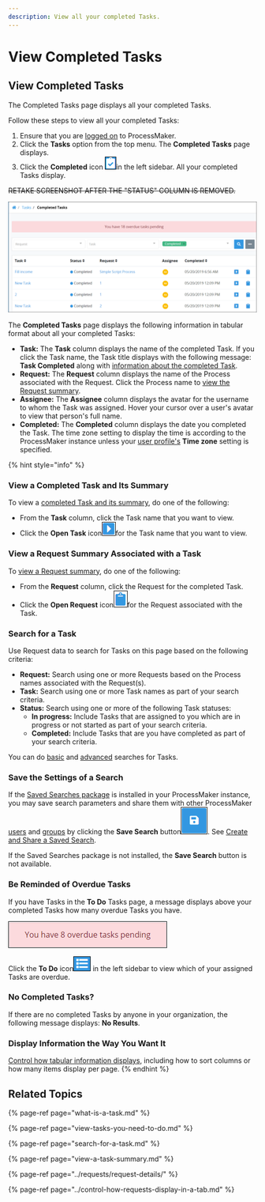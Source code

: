 ```yaml
---
description: View all your completed Tasks.
---
```


# View Completed Tasks

## View Completed Tasks

The Completed Tasks page displays all your completed Tasks.

Follow these steps to view all your completed Tasks:

1. Ensure that you are [logged on](../log-in.md#log-in) to ProcessMaker.
2. Click the **Tasks** option from the top menu. The **Completed Tasks** page displays.
3. Click the **Completed** icon ![](../../.gitbook/assets/completed-icon-request%20%281%29.png)in the left sidebar. All your completed Tasks display.

~~RETAKE SCREENSHOT AFTER THE "STATUS" COLUMN IS REMOVED.~~

![&quot;Completed Tasks&quot; page displays Tasks you have completed](../../.gitbook/assets/completed-tasks-tasks.png)

The **Completed Tasks** page displays the following information in tabular format about all your completed  Tasks:

* **Task:** The **Task** column displays the name of the completed Task. If you click the Task name, the Task title displays with the following message: **Task Completed** along with [information about the completed Task](view-completed-tasks.md#view-information-about-a-completed-task).
* **Request:** The **Request** column displays the name of the Process associated with the Request. Click the Process name to [view the Request summary](../requests/request-details/).
* **Assignee:** The **Assignee** column displays the avatar for the username to whom the Task was assigned. Hover your cursor over a user's avatar to view that person's full name.
* **Completed:** The **Completed** column displays the date you completed the Task. The time zone setting to display the time is according to the ProcessMaker instance unless your [user profile's](../profile-settings.md#change-your-profile-settings) **Time zone** setting is specified.

{% hint style="info" %}
### View a Completed Task and Its Summary

To view a [completed Task and its summary](view-a-task-summary.md#summary-for-a-completed-task), do one of the following:

* From the **Task** column, click the Task name that you want to view.
* Click the **Open Task** icon![](../../.gitbook/assets/open-request-icon-requests.png)for the Task name that you want to view.

### View a Request Summary Associated with a Task

To [view a Request summary](../requests/request-details/), do one of the following:

* From the **Request** column, click the Request for the completed Task.
* Click the **Open Request** icon![](../../.gitbook/assets/open-request-icon-assigned-tasks.png)for the Request associated with the Task.

### Search for a Task

Use Request data to search for Tasks on this page based on the following criteria:

* **Request:** Search using one or more Requests based on the Process names associated with the Request\(s\).
* **Task:** Search using one or more Task names as part of your search criteria.
* **Status:** Search using one or more of the following Task statuses:
  * **In progress:** Include Tasks that are assigned to you which are in progress or not started as part of your search criteria.
  * **Completed:** Include Tasks that are you have completed as part of your search criteria.

You can do [basic](search-for-a-task.md#basic-search-for-a-task) and [advanced](search-for-a-task.md#advanced-search-for-a-task) searches for Tasks.

### Save the Settings of a Search

If the [Saved Searches package](../../package-development-distribution/package-a-connector/saved-searches-package.md) is installed in your ProcessMaker instance, you may save search parameters and share them with other ProcessMaker [users](../../processmaker-administration/add-users/what-is-a-user.md) and [groups](../../processmaker-administration/assign-groups-to-users/what-is-a-group.md) by clicking the **Save Search** button![](../../.gitbook/assets/save-search-button-requests-tasks.png). See [Create and Share a Saved Search](../save-and-share-request-and-task-related-searches/create-and-share-a-saved-search.md).

If the Saved Searches package is not installed, the **Save Search** button is not available.

### Be Reminded of Overdue Tasks

If you have Tasks in the **To Do** Tasks page, a message displays above your completed Tasks how many overdue Tasks you have.  

![](../../.gitbook/assets/assigned-to-do-tasks-overdue-tasks.png)

Click the **To Do** icon![](../../.gitbook/assets/to-do-icon-tasks.png) in the left sidebar to view which of your assigned Tasks are overdue.

### No Completed Tasks?

If there are no completed Tasks by anyone in your organization, the following message displays: **No Results**.

### Display Information the Way You Want It

[Control how tabular information displays](../control-how-requests-display-in-a-tab.md), including how to sort columns or how many items display per page.
{% endhint %}

## Related Topics

{% page-ref page="what-is-a-task.md" %}

{% page-ref page="view-tasks-you-need-to-do.md" %}

{% page-ref page="search-for-a-task.md" %}

{% page-ref page="view-a-task-summary.md" %}

{% page-ref page="../requests/request-details/" %}

{% page-ref page="../control-how-requests-display-in-a-tab.md" %}

